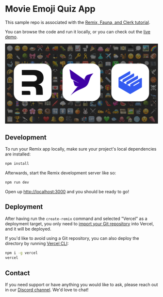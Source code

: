 # Movie Emoji Quiz App

This sample repo is associated with the [Remix, Fauna, and Clerk tutorial](https://clerk.dev/tutorials/build-movie-emoji-quiz-with-remix-fauna-and-clerk).

You can browse the code and run it locally, or you can check out the [live demo](https://remix-fauna-tutorial.clerk.app).

<img alt="Remix, Fauna, Clerk tutorial" src="./docs/cover.png" width="550" />

## Development

To run your Remix app locally, make sure your project's local dependencies are installed:

```sh
npm install
```

Afterwards, start the Remix development server like so:

```sh
npm run dev
```

Open up [http://localhost:3000](http://localhost:3000) and you should be ready to go!

## Deployment

After having run the `create-remix` command and selected "Vercel" as a deployment target, you only need to [import your Git repository](https://vercel.com/new) into Vercel, and it will be deployed.

If you'd like to avoid using a Git repository, you can also deploy the directory by running [Vercel CLI](https://vercel.com/cli):

```sh
npm i -g vercel
vercel
```
## Contact

If you need support or have anything you would like to ask, please reach out in our [Discord channel](https://discord.com/invite/b5rXHjAg7A). We'd love to chat!